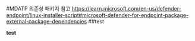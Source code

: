 #MDATP 의존성 패키지 참고 
https://learn.microsoft.com/en-us/defender-endpoint/linux-installer-script#microsoft-defender-for-endpoint-package-external-package-dependencies
##test

**test**

